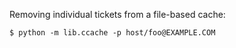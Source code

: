 Removing individual tickets from a file-based cache:

```none
$ python -m lib.ccache -p host/foo@EXAMPLE.COM
```
